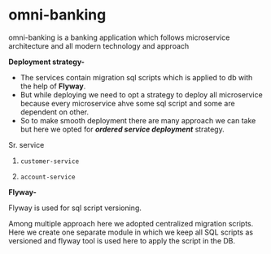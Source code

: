 # omni-banking
omni-banking is a banking application which follows microservice architecture and all modern technology and approach


**Deployment strategy-**

* The services contain migration sql scripts  which is applied to db with the help of **Flyway**.   
* But while deploying we need to opt a strategy to deploy all microservice because every microservice ahve some sql script and some are dependent on other.  
* So to make smooth deployment there are many approach we can take but here we opted for ***ordered service deployment*** strategy.  

Sr.    service  
1.     customer-service
2.     account-service


**Flyway-**  

Flyway is used for sql script versioning. 

Among multiple approach here we adopted centralized migration scripts.
Here we create one separate module in which we keep all SQL scripts as versioned and flyway tool is used here to apply the script in the DB.